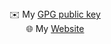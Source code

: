 <div style="text-align: center; display: inline-block;">
  <div>✉️ My <a href="https://raw.githubusercontent.com/mateolafalce/PGP/refs/heads/main/mateo_lafalce_.asc">GPG public key</a></div>
  <div>🌐 My <a href="https://mateolafalce.github.io/">Website</a></div>
</div>


